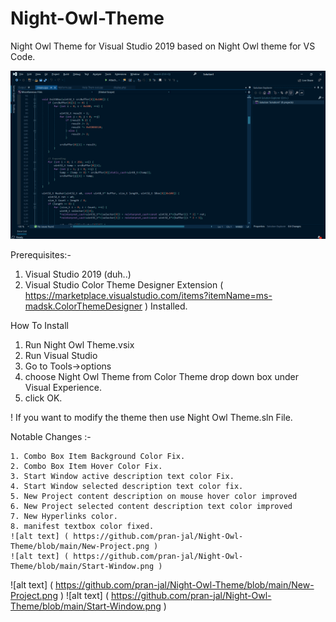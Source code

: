 # Night-Owl-Theme
Night Owl Theme for Visual Studio 2019 based on Night Owl theme for VS Code.


![alt text]( https://github.com/pran-jal/Night-Owl-Theme/blob/main/Preview.png )


Prerequisites:-
1. Visual Studio 2019 (duh..)
2. Visual Studio Color Theme Designer Extension ( https://marketplace.visualstudio.com/items?itemName=ms-madsk.ColorThemeDesigner )
Installed.



How To Install
1. Run Night Owl Theme.vsix
2. Run Visual Studio
3. Go to Tools->options
4. choose Night Owl Theme from Color Theme drop down box under Visual Experience.
5. click OK.



 ! If you want to modify the theme then use Night Owl Theme.sln File.
 
 
 
 

Notable Changes :-


    1. Combo Box Item Background Color Fix.
    2. Combo Box Item Hover Color Fix.
    3. Start Window active description text color Fix.
    4. Start Window selected description text color fix.
    5. New Project content description on mouse hover color improved
    6. New Project selected content description text color improved
    7. New Hyperlinks color.
    8. manifest textbox color fixed.
    ![alt text] ( https://github.com/pran-jal/Night-Owl-Theme/blob/main/New-Project.png )
    ![alt text] ( https://github.com/pran-jal/Night-Owl-Theme/blob/main/Start-Window.png )
    
    
![alt text] ( https://github.com/pran-jal/Night-Owl-Theme/blob/main/New-Project.png )
![alt text] ( https://github.com/pran-jal/Night-Owl-Theme/blob/main/Start-Window.png )
